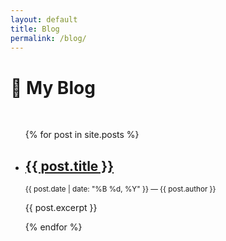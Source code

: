 ```yaml
---
layout: default
title: Blog
permalink: /blog/
---
```


<h1>📝 My Blog</h1>
<br>
<ul>
  {% for post in site.posts %}
    <li>
      <h2><a href="{{ post.url }}">{{ post.title }}</a></h2>
      <p><small>{{ post.date | date: "%B %d, %Y" }} — {{ post.author }}</small></p>
      <p>{{ post.excerpt }}</p>
    </li>
  {% endfor %}
</ul>
